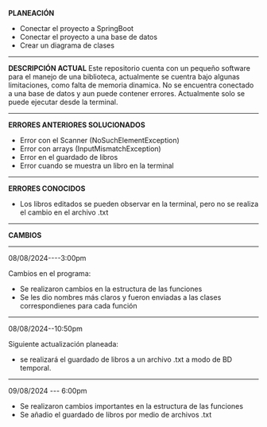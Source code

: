 
**PLANEACIÓN**
- Conectar el proyecto a SpringBoot
- Conectar el proyecto a una base de datos
- Crear un diagrama de clases

________________________________________________________________________________


**DESCRIPCIÓN ACTUAL**
Este repositorio cuenta con un pequeño software para el manejo de una biblioteca, actualmente se cuentra bajo algunas limitaciones, como falta de memoria dinamica. No se encuentra conectado a una base de datos y aun puede contener errores.
Actualmente solo se puede ejecutar desde la terminal.

_________________________________________________________________________________

**ERRORES ANTERIORES SOLUCIONADOS**
- Error con el Scanner (NoSuchElementException)
- Error con arrays (InputMismatchException)
- Error en el guardado de libros
- Error cuando se muestra un libro en la terminal

_________________________________________________________________________________

**ERRORES CONOCIDOS**
- Los libros editados se pueden observar en la terminal, pero no se realiza el cambio en el archivo .txt



__________________________________________________________________________________





 **CAMBIOS**
__________________________________________________________  
08/08/2024----3:00pm

Cambios en el programa: 
- Se realizaron cambios en la estructura de las funciones
- Se les dio nombres más claros y fueron enviadas a las clases correspondienes para cada función

____________________________________________________________ 
08/08/2024--10:50pm

Siguiente actualización planeada:
- se realizará el guardado de libros a un archivo .txt a modo de BD temporal.

_________________________________________________________________________________

09/08/2024 --- 6:00pm

- Se realizaron cambios importantes en la estructura de las funciones
- Se añadio el guardado de libros por medio de archivos .txt
